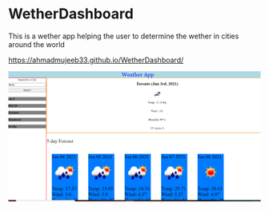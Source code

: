 # WetherDashboard

This is a wether app helping the user to determine the wether in cities around the world

https://ahmadmujeeb33.github.io/WetherDashboard/

<img src = "Wether.png">

